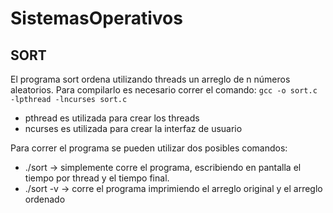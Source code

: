 # SistemasOperativos

## SORT
El programa sort ordena utilizando threads un arreglo de n números aleatorios.
Para compilarlo es necesario correr el comando:
    ```
    gcc -o sort.c -lpthread -lncurses sort.c
    ```  
* pthread es utilizada para crear los threads
* ncurses es utilizada para crear la interfaz de usuario

Para correr el programa se pueden utilizar dos posibles comandos:
* ./sort -> simplemente corre el programa, escribiendo en pantalla el tiempo por thread y el tiempo final.
* ./sort -v -> corre el programa imprimiendo el arreglo original y el arreglo ordenado
